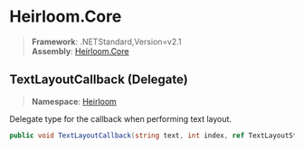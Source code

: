 # Heirloom.Core

> **Framework**: .NETStandard,Version=v2.1  
> **Assembly**: [Heirloom.Core][0]

## TextLayoutCallback (Delegate)

> **Namespace**: [Heirloom][0]

Delegate type for the callback when performing text layout.

```cs
public void TextLayoutCallback(string text, int index, ref TextLayoutState state)
```

[0]: ../../Heirloom.Core.md
